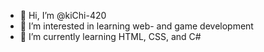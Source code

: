 - 👋 Hi, I’m @kiChi-420
- 👀 I’m interested in learning web- and game development
- 🌱 I’m currently learning HTML, CSS, and C#


<!---
kiChi-420/kiChi-420 is a ✨ special ✨ repository because its `README.md` (this file) appears on your GitHub profile.
You can click the Preview link to take a look at your changes.
- 💞️ I’m looking to collaborate on ...
- 📫 How to reach me: through my email: gomben397@hengersor.hu
--->
